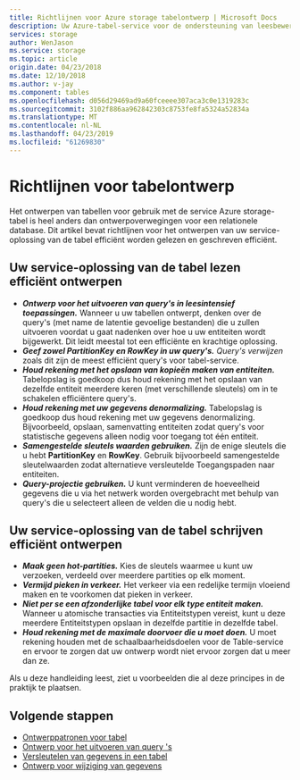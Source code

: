 ```yaml
---
title: Richtlijnen voor Azure storage tabelontwerp | Microsoft Docs
description: Uw Azure-tabel-service voor de ondersteuning van leesbewerkingen efficiënt ontwerpen.
services: storage
author: WenJason
ms.service: storage
ms.topic: article
origin.date: 04/23/2018
ms.date: 12/10/2018
ms.author: v-jay
ms.component: tables
ms.openlocfilehash: d056d29469ad9a60fceeee307aca3c0e1319283c
ms.sourcegitcommit: 3102f886aa962842303c8753fe8fa5324a52834a
ms.translationtype: MT
ms.contentlocale: nl-NL
ms.lasthandoff: 04/23/2019
ms.locfileid: "61269830"
---
```

# <a name="guidelines-for-table-design"></a>Richtlijnen voor tabelontwerp

Het ontwerpen van tabellen voor gebruik met de service Azure storage-tabel is heel anders dan ontwerpoverwegingen voor een relationele database. Dit artikel bevat richtlijnen voor het ontwerpen van uw service-oplossing van de tabel efficiënt worden gelezen en geschreven efficiënt.

## <a name="design-your-table-service-solution-to-be-read-efficient"></a>Uw service-oplossing van de tabel lezen efficiënt ontwerpen

* ***Ontwerp voor het uitvoeren van query's in leesintensief toepassingen.*** Wanneer u uw tabellen ontwerpt, denken over de query's (met name de latentie gevoelige bestanden) die u zullen uitvoeren voordat u gaat nadenken over hoe u uw entiteiten wordt bijgewerkt. Dit leidt meestal tot een efficiënte en krachtige oplossing.  
* ***Geef zowel PartitionKey en RowKey in uw query's.*** *Query's verwijzen* zoals dit zijn de meest efficiënt query's voor tabel-service.  
* ***Houd rekening met het opslaan van kopieën maken van entiteiten.*** Tabelopslag is goedkoop dus houd rekening met het opslaan van dezelfde entiteit meerdere keren (met verschillende sleutels) om in te schakelen efficiëntere query's.  
* ***Houd rekening met uw gegevens denormalizing.*** Tabelopslag is goedkoop dus houd rekening met uw gegevens denormalizing. Bijvoorbeeld, opslaan, samenvatting entiteiten zodat query's voor statistische gegevens alleen nodig voor toegang tot één entiteit.  
* ***Samengestelde sleutels waarden gebruiken.*** Zijn de enige sleutels die u hebt **PartitionKey** en **RowKey**. Gebruik bijvoorbeeld samengestelde sleutelwaarden zodat alternatieve versleutelde Toegangspaden naar entiteiten.  
* ***Query-projectie gebruiken.*** U kunt verminderen de hoeveelheid gegevens die u via het netwerk worden overgebracht met behulp van query's die u selecteert alleen de velden die u nodig hebt.  

## <a name="design-your-table-service-solution-to-be-write-efficient"></a>Uw service-oplossing van de tabel schrijven efficiënt ontwerpen  

* ***Maak geen hot-partities.*** Kies de sleutels waarmee u kunt uw verzoeken, verdeeld over meerdere partities op elk moment.  
* ***Vermijd pieken in verkeer.*** Het verkeer via een redelijke termijn vloeiend maken en te voorkomen dat pieken in verkeer.
* ***Niet per se een afzonderlijke tabel voor elk type entiteit maken.*** Wanneer u atomische transacties via Entiteitstypen vereist, kunt u deze meerdere Entiteitstypen opslaan in dezelfde partitie in dezelfde tabel.
* ***Houd rekening met de maximale doorvoer die u moet doen.*** U moet rekening houden met de schaalbaarheidsdoelen voor de Table-service en ervoor te zorgen dat uw ontwerp wordt niet ervoor zorgen dat u meer dan ze.  

Als u deze handleiding leest, ziet u voorbeelden die al deze principes in de praktijk te plaatsen. 

## <a name="next-steps"></a>Volgende stappen

- [Ontwerppatronen voor tabel](table-storage-design-patterns.md)
- [Ontwerp voor het uitvoeren van query 's](table-storage-design-for-query.md)
- [Versleutelen van gegevens in een tabel](table-storage-design-encrypt-data.md)
- [Ontwerp voor wijziging van gegevens](table-storage-design-for-modification.md)